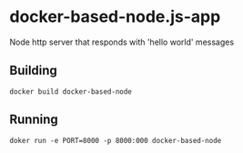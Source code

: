 # docker-based-node.js-app
Node http server that responds with 'hello world' messages
## Building
```
docker build docker-based-node
```
## Running
```
doker run -e PORT=8000 -p 8000:000 docker-based-node
```
